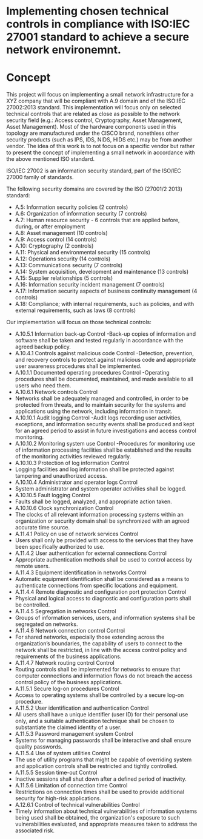 # Implementing chosen technical controls in compliance with ISO:IEC 27001 standard to achieve a secure network environemnt. 

# Concept 


This project will focus on implementing a small network infrastructure for a XYZ company that will be compliant with A.9 domain and  of the ISO:IEC 27002:2013 standard. This implementation will focus only on selected technical controls that are related as close as possible to the network security field (e.g.: Access control, Cryptography, Asset Management, Asset Management). 
Most of the hardware components used in this topology are manufactured under the CISCO brand, nonethless other security products (such as IPS, IDS, NIDS, HIDS etc.) may be from another vendor. The idea of this work is to not focus on a specific vendor but rather to present the concept of implementing a small network in accordance with the above mentioned ISO standard.

ISO/IEC 27002 is an information security standard, part of the ISO/IEC 27000 family of standards.

The following security domains are covered by the ISO (27001/2 2013) standard:
- A.5: Information security policies (2 controls)
- A.6: Organization of information security (7 controls)
- A.7: Human resource security - 6 controls that are applied before, during, or after employment
- A.8: Asset management (10 controls)
- A.9: Access control (14 controls)
- A.10: Cryptography (2 controls)
- A.11: Physical and environmental security (15 controls)
- A.12: Operations security (14 controls)
- A.13: Communications security (7 controls)
- A.14: System acquisition, development and maintenance (13 controls)
- A.15: Supplier relationships (5 controls)
- A.16: Information security incident management (7 controls)
- A.17: Information security aspects of business continuity management (4 controls)
- A.18: Compliance; with internal requirements, such as policies, and with external requirements, such as laws (8 controls)


Our implementation will focus on those technical controls:
- A.10.5.1 Information back-up Control 
-Back-up copies of information and software shall be taken and tested regularly in accordance with the agreed backup policy. 
- A.10.4.1 Controls against malicious code Control 
-Detection, prevention, and recovery controls to protect against malicious code and appropriate user awareness procedures shall be implemented. 
- A.10.1.1 Documented operating procedures Control 
-Operating procedures shall be documented, maintained, and made available to all users who need them.
- A.10.6.1 Network controls Control
- Networks shall be adequately managed and controlled, in order to be protected from threats, and to maintain security for the systems and applications using the network, including information in transit.
- A.10.10.1 Audit logging Control 
-Audit logs recording user activities, exceptions, and information security events shall be produced and kept for an agreed period to assist in future investigations and access control monitoring. 
- A.10.10.2 Monitoring system use Control 
-Procedures for monitoring use of information processing facilities shall be established and the results of the monitoring activities reviewed regularly. 
- A.10.10.3 Protection of log information Control 
- Logging facilities and log information shall be protected against tampering and unauthorized access.
- A.10.10.4 Administrator and operator logs Control 
- System administrator and system operator activities shall be logged.
- A.10.10.5 Fault logging Control 
- Faults shall be logged, analyzed, and appropriate action taken. 
- A.10.10.6 Clock synchronization Control 
- The clocks of all relevant information processing systems within an organization or security domain shall be synchronized with an agreed accurate time source.
- A.11.4.1 Policy on use of network services Control 
- Users shall only be provided with access to the services that they have been specifically authorized to use. 
- A.11.4.2 User authentication for external connections Control 
- Appropriate authentication methods shall be used to control access by remote users. 
- A.11.4.3 Equipment identification in networks Control 
- Automatic equipment identification shall be considered as a means to authenticate connections from specific locations and equipment. 
- A.11.4.4 Remote diagnostic and configuration port protection Control 
- Physical and logical access to diagnostic and configuration ports shall be controlled.
- A.11.4.5 Segregation in networks Control 
- Groups of information services, users, and information systems shall be segregated on networks. 
- A.11.4.6 Network connection control Control 
- For shared networks, especially those extending across the organization’s boundaries, the capability of users to connect to the network shall be restricted, in line with the access control policy and requirements of the business applications.
- A.11.4.7 Network routing control Control 
- Routing controls shall be implemented for networks to ensure that computer connections and information flows do not breach the access control policy of the business applications.
- A.11.5.1 Secure log-on procedures Control 
- Access to operating systems shall be controlled by a secure log-on procedure. 
- A.11.5.2 User identification and authentication Control 
- All users shall have a unique identifier (user ID) for their personal use only, and a suitable authentication technique shall be chosen to substantiate the claimed identity of a user.
- A.11.5.3 Password management system Control 
- Systems for managing passwords shall be interactive and shall ensure quality passwords.
- A.11.5.4 Use of system utilities Control 
- The use of utility programs that might be capable of overriding system and application controls shall be restricted and tightly controlled. 
- A.11.5.5 Session time-out Control 
- Inactive sessions shall shut down after a defined period of inactivity. 
- A.11.5.6 Limitation of connection time Control 
- Restrictions on connection times shall be used to provide additional security for high-risk applications.
- A.12.6.1 Control of technical vulnerabilities Control 
- Timely information about technical vulnerabilities of information systems being used shall be obtained, the organization's exposure to such vulnerabilities evaluated, and appropriate measures taken to address the associated risk. 










